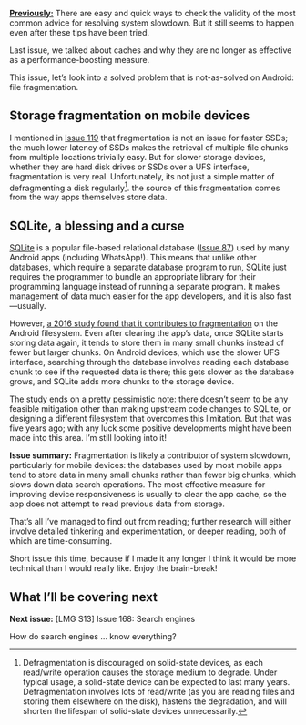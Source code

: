 [**Previously:**](https://buttondown.email/laymansguide/archive/) There are easy and quick ways to check the validity of the most common advice for resolving system slowdown. But it still seems to happen even after these tips have been tried.

Last issue, we talked about caches and why they are no longer as effective as a performance-boosting measure.

This issue, let’s look into a solved problem that is not-as-solved on Android: file fragmentation.

## Storage fragmentation on mobile devices

I mentioned in [Issue 119](https://buttondown.email/laymansguide/archive/lmg-s10-issue-119-solid-state-disks-an-upgrade/) that fragmentation is not an issue for faster SSDs; the much lower latency of SSDs makes the retrieval of multiple file chunks from multiple locations trivially easy. But for slower storage devices, whether they are hard disk drives or SSDs over a UFS interface, fragmentation is very real. Unfortunately, its not just a simple matter of defragmenting a disk regularly[^1]. the source of this fragmentation comes from the way apps themselves store data.

[^1]: Defragmentation is discouraged on solid-state devices, as each read/write operation causes the storage medium to degrade. Under typical usage, a solid-state device can be expected to last many years. Defragmentation involves lots of read/write (as you are reading files and storing them elsewhere on the disk), hastens the degradation, and will shorten the lifespan of solid-state devices unnecessarily.

## SQLite, a blessing and a curse

[SQLite](https://sqlite.org/index.html) is a popular file-based relational database ([Issue 87](https://buttondown.email/laymansguide/archive/lmg-s7-issue-87-relational-databases/)) used by many Android apps (including WhatsApp!). This means that unlike other databases, which require a separate database program to run, SQLite just requires the programmer to bundle an appropriate library for their programming language instead of running a separate program. It makes management of data much easier for the app developers, and it is also fast—usually.

However, [a 2016 study found that it contributes to fragmentation](https://www.tuxera.com/blog/why-is-my-android-phone-slowing-down/) on the Android filesystem. Even after clearing the app’s data, once SQLite starts storing data again, it tends to store them in many small chunks instead of fewer but larger chunks. On Android devices, which use the slower UFS interface, searching through the database involves reading each database chunk to see if the requested data is there; this gets slower as the database grows, and SQLite adds more chunks to the storage device.

The study ends on a pretty pessimistic note: there doesn’t seem to be any feasible mitigation other than making upstream code changes to SQLite, or designing a different filesystem that overcomes this limitation. But that was five years ago; with any luck some positive developments might have been made into this area. I’m still looking into it!

**Issue summary:** Fragmentation is likely a contributor of system slowdown, particularly for mobile devices: the databases used by most mobile apps tend to store data in many small chunks rather than fewer big chunks, which slows down data search operations. The most effective measure for improving device responsiveness is usually to clear the app cache, so the app does not attempt to read previous data from storage.

That’s all I’ve managed to find out from reading; further research will either involve detailed tinkering and experimentation, or deeper reading, both of which are time-consuming.

Short issue this time, because if I made it any longer I think it would be more technical than I would really like. Enjoy the brain-break!

## What I’ll be covering next

**Next issue:** [LMG S13] Issue 168: Search engines

How do search engines ... know everything?
